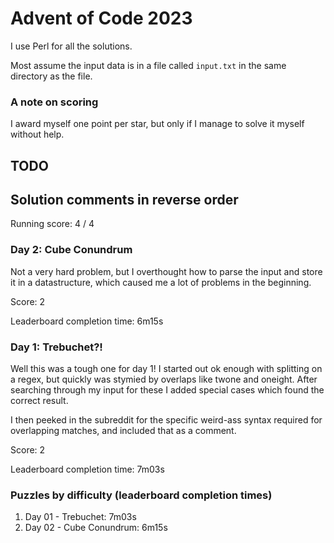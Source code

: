 # Advent of Code 2023

I use Perl for all the solutions.

Most assume the input data is in a file called `input.txt` in the same
directory as the file.

### A note on scoring

I award myself one point per star, but only if I manage to solve it myself without help. 

## TODO

## Solution comments in reverse order

Running score: 4 / 4

### Day 2: Cube Conundrum

Not a very hard problem, but I overthought how to parse the input and store it in a datastructure, which caused me a lot of problems in the beginning.

Score: 2

Leaderboard completion time: 6m15s

### Day 1: Trebuchet?!

Well this was a tough one for day 1! I started out ok enough with splitting on a regex, but quickly was stymied by overlaps like twone and oneight. After searching through my input for these I added special cases which found the correct result.

I then peeked in the subreddit for the specific weird-ass syntax required for overlapping matches, and included that as a comment. 

Score: 2

Leaderboard completion time: 7m03s

### Puzzles by difficulty  (leaderboard completion times)

1. Day 01 - Trebuchet: 7m03s
1. Day 02 - Cube Conundrum: 6m15s

